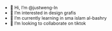 - 👋 Hi, I’m @justweng-ln
- 👀 I’m interested in design grafis
- 🌱 I’m currently learning in sma islam al-bashry
- 💞️ I’m looking to collaborate on tiktok


<!---
justweng-ln/justweng-ln is a ✨ special ✨ repository because its `README.md` (this file) appears on your GitHub profile.
You can click the Preview link to take a look at your changes.
--->
